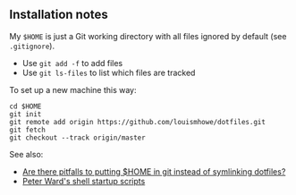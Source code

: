 ## Installation notes
My `$HOME` is just a Git working directory with all files ignored by default (see `.gitignore`).
 - Use `git add -f` to add files
 - Use `git ls-files` to list which files are tracked

To set up a new machine this way:
```
cd $HOME
git init
git remote add origin https://github.com/louismhowe/dotfiles.git
git fetch
git checkout --track origin/master
```

See also:
 - [Are there pitfalls to putting $HOME in git instead of symlinking dotfiles?][stackex]
 - [Peter Ward's shell startup scripts][flowblok]

[flowblok]:http://blog.flowblok.id.au/2013-02/shell-startup-scripts.html
[stackex]:http://unix.stackexchange.com/questions/46538/are-there-pitfalls-to-putting-home-in-git-instead-of-symlinking-dotfiles

